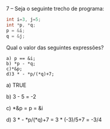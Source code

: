 7 – Seja o seguinte trecho de programa:
```C
int i=3, j=5;
int *p, *q;
p = &i;
q = &j;
```
Qual o valor das seguintes expressões?
```
a) p == &i;
b) *p - *q; 
c)*&p; 
d)3 * - *p/(*q)+7;
```
a) TRUE

b) 3 - 5 = -2

c) *&p = p = &i

d) 3 * - *p/(*q)+7 =  3 * (-3)/5+7 = -3/4
